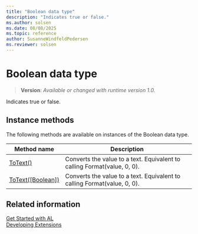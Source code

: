 ```yaml
---
title: "Boolean data type"
description: "Indicates true or false."
ms.author: solsen
ms.date: 08/08/2025
ms.topic: reference
author: SusanneWindfeldPedersen
ms.reviewer: solsen
---
```

[//]: # (START>DO_NOT_EDIT)
[//]: # (IMPORTANT:Do not edit any of the content between here and the END>DO_NOT_EDIT.)
[//]: # (Any modifications should be made in the .xml files in the ModernDev repo.)
# Boolean data type
> **Version**: _Available or changed with runtime version 1.0._

Indicates true or false.



## Instance methods
The following methods are available on instances of the Boolean data type.

|Method name|Description|
|-----------|-----------|
|[ToText()](boolean-totext-method.md)|Converts the value to a text. Equivalent to calling Format(value, 0, 0).|
|[ToText([Boolean])](boolean-totext-boolean-method.md)|Converts the value to a text. Equivalent to calling Format(value, 0, 0).|

[//]: # (IMPORTANT: END>DO_NOT_EDIT)



## Related information
[Get Started with AL](../../devenv-get-started.md)  
[Developing Extensions](../../devenv-dev-overview.md)  